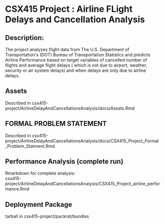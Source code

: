 # CSX415 Project : Airline FLight Delays and Cancellation Analysis 

## Description:
The project analyzes flight data from The U.S. Department of Transportation's (DOT) Bureau of Transportation Statistics and predicts Airline Performance based on target variables of cancelled number of flights and average flight delays ( which is not due to airport, weather, security or air system delays) and when delays are only due to airline delays.

## Assets 
  Described in csx415-project/AirlineDelayAndCancellationsAnalysis/docs/Assets.Rmd

## FORMAL PROBLEM STATEMENT
  Described in csx415-project/AirlineDelayAndCancellationsAnalysis/docs/CSX415_Project_Formal_Problem_Statment.Rmd

## Performance Analysis (complete run)
  Rmarkdown for complete analysis:  
  csx415-project/AirlineDelayAndCancellationsAnalysis/CSX415_Project_airline_performance.Rmd

## Deployment Package
   tarball in csx415-project/packrat/bundles

